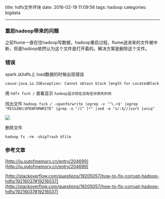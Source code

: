 title: hdfs文件坏块
date: 2016-02-19 11:09:56
tags: hadoop
categories: bigdata

---
### 重启hadoop带来的问题
之前flume一直在往hadoop写数据，hadoop重启过程，flume送进来的文件被中断，但是hadoop依然认为这个文件是打开着的。解决方案是删除这个文件。

<!--more-->
### 错误

spark 从hdfs上 load数据的时候出现错误

```bash
cause:java.io.IOException: Cannot obtain block length for LocatedBlock
```
用 `hdfs fsck /` 查看显示 `hadoop显示现在没有任何丢失的块`

找出文件
`hadoop fsck / -openforwrite |egrep -v '^\.+$' |egrep "MISSING|OPENFORWRITE" |grep -o "/[^ ]*" |sed -e "s/:$//|sort |uniq"`

![](http://ww4.sinaimg.cn/mw690/63fe561egw1f14hdula3mj20qk066q48.jpg)

删除文件

`hadoop fs -rm -skipTrash $file`

### 参考文章

[http://ju.outofmemory.cn/entry/204699](http://ju.outofmemory.cn/entry/204699)

[http://stackoverflow.com/questions/19205057/how-to-fix-corrupt-hadoop-hdfs/19216037#19216037](http://stackoverflow.com/questions/19205057/how-to-fix-corrupt-hadoop-hdfs/19216037#19216037)